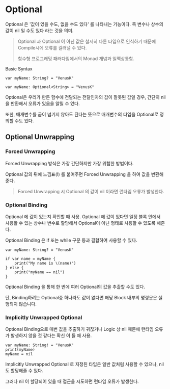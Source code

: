 # Optional

Optional 은 '값이 있을 수도, 없을 수도 있다' 를 나타내는 기능이다. 즉 변수나 상수의 값이 nil 일 수도 있다 라는 것을 의미.

> Optional 과 Optional 이 아닌 값은 철저히 다른 타입으로 인식하기 때문에 Compile시에 오류를 걸러낼 수 있다.
>
> 함수형 프로그래밍 패러다임에서의 Monad 개념과 일맥상통함.


Basic Syntax

```
var myName: String? = "VenusK"

var myName: Optional<String> = "VenusK"
```


Optional은 우리가 만든 함수에 전달되는 전달인자의 값이 잘못된 값일 경우, 간단히 nil 을 반환해서 오류가 있음을 알릴 수 있다.

또한, 매개변수를 굳이 넘기지 않아도 된다는 뜻으로 매개변수의 타입을 Optional로 정의할 수도 있다.

## Optional Unwrapping

### Forced Unwrapping

Forced Unwrapping 방식은 가장 간단하지만 가장 위험한 방법이다. 

Optional 값의 뒤에 느낌표(!) 를 붙여주면 Forced Unwrapping 을 하여 값을 변환해 준다.

> Forced Unwrapping 시 Optional 의 값이 nil 이라면 런타임 오류가 발생한다.


### Optional Binding

Optional 에 값이 있는지 확인할 때 사용. Optional 에 값이 있다면 일정 블록 안에서 사용할 수 있는 상수나 변수로 할당해서 Optional이 아닌 형태로 사용할 수 있도록 해준다.

Optional Binding 은 if 또는 while 구문 등과 결합하여 사용할 수 있다.

```
var myName: String? = "VenusK"

if var name = myName {
	print("My name is \(name)")
} else {
	print("myName == nil")
}
```

Optional Binding 을 통해 한 번에 여러 Optional의 값을 추출할 수도 있다.

단, Binding하려는 Optional중 하나라도 값이 없다면 해당 Block 내부의 명령문은 실행되지 않습니다.

### Implicitly Unwrapped Optional

Optional Binding으로 매번 값을 추출하기 귀찮거나 Logic  상 nil 때문에 런타임 오류가 발생하지 않을 것 같다는 확신 이 들 때 사용.

```
var myName: String! = "VenusK"
print(myName)
myName = nil
```

Implicitly Unwrapped Optional 로 지정된 타입은 일반 값처럼 사용할 수 있으나, nil도 할당해줄 수 있다.

그러나 nil 이 할당되어 있을 때 접근을 시도하면 런타임 오류가 발생한다.
